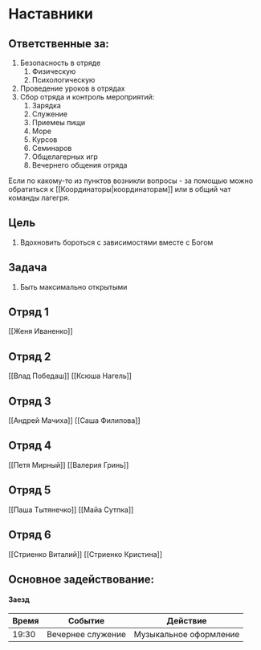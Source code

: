 # Наставники
## Ответственные за:
1. Безопасность в отряде
	1. Физическую
	2. Психологическую
2. Проведение уроков в отрядах
3. Сбор отряда и контроль мероприятий:
	1. Зарядка
	2. Служение
	3. Приемеы пищи
	4. Море
	5. Курсов
	6. Семинаров
	7. Общелагерных игр
	8. Вечернего общения отряда

Если по какому-то из пунктов возникли вопросы - за помощью можно обратиться к [[Координаторы|координаторам]] или в общий чат команды лагегря.

## Цель 
1.  Вдохновить бороться с зависимостями вместе с Богом

## Задача
1. Быть максимально открытыми

## Отряд 1
[[Женя Иваненко]]

## Отряд 2
[[Влад Победаш]]
[[Ксюша Нагель]]

## Отряд 3
[[Андрей Мачиха]]
[[Саша Филипова]]

## Отряд 4
[[Петя Мирный]]
[[Валерия Гринь]]

## Отряд 5
[[Паша Тытянечко]]
[[Майа Сутпка]]

## Отряд 6
[[Стриенко Виталий]]
[[Стриенко Кристина]]

## Основное задействование:
#### Заезд
| Время | Событие           | Действие               |
| ----- | ----------------- | ---------------------- |
| 19:30 | Вечернее служение | Музыкальное оформление | 